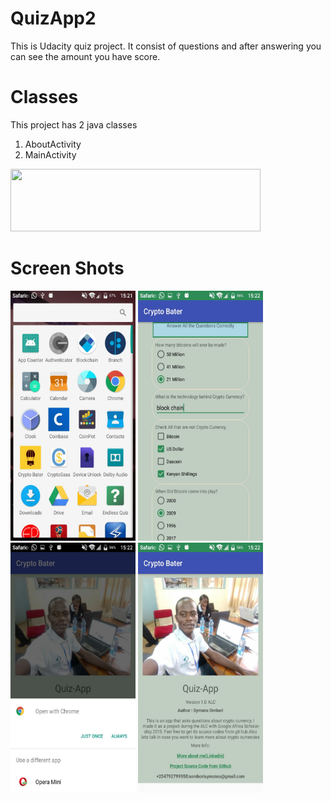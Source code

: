 # QuizApp2
This is Udacity quiz project.
It consist of questions and after answering you can see the amount you have score.

# Classes
This project has 2 java classes
1. AboutActivity
2. MainActivity

[<img src="https://images.indianexpress.com/2017/01/google-drive-logo-759.jpg" width="400" height="100">](https://drive.google.com/open?id=1B9hZzkQ5hq4BDM3YdV2iKG_UwZzAmUlB)

# Screen Shots

<img src="Screen Sorts/one.jpeg" width="200" height="400"/>

<img src="Screen Sorts/two.jpeg" width="200" height="400"/>

<img src="Screen Sorts/three.jpeg" width="200" height="400"/>

<img src="Screen Sorts/four.jpeg" width="200" height="400"/>
